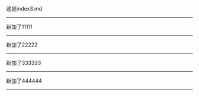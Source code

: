 这是index3.md


---------

新加了11111

----------

新加了22222


-----------

新加了333333

-----------

新加了444444

--------------
